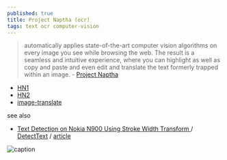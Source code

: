 ```yaml
---
published: true
title: Project Naptha (ocr)
tags: text ocr computer-vision
---
```

> automatically applies state-of-the-art computer vision algorithms on every image you see while browsing the web. The result is a seamless and intuitive experience, where you can highlight as well as copy and paste and even edit and translate the text formerly trapped within an image. - [
Project Naptha](https://projectnaptha.com/)

- [HN1](https://news.ycombinator.com/item?id=20919147)
- [HN2](https://news.ycombinator.com/item?id=7629396)
- [image-translate](https://www.imagetranslate.com/)

see also
- [Text Detection on Nokia N900 Using Stroke Width Transform ](https://sites.google.com/site/roboticssaurav/strokewidthnokia) / [DetectText](https://github.com/aperrault/DetectText) / [article](http://www.cs.cornell.edu/courses/cs4670/2010fa/projects/final/results/group_of_arp86_sk2357/Writeup.pdf)

![caption](https://projectnaptha.com/img/fast-translate.gif)
